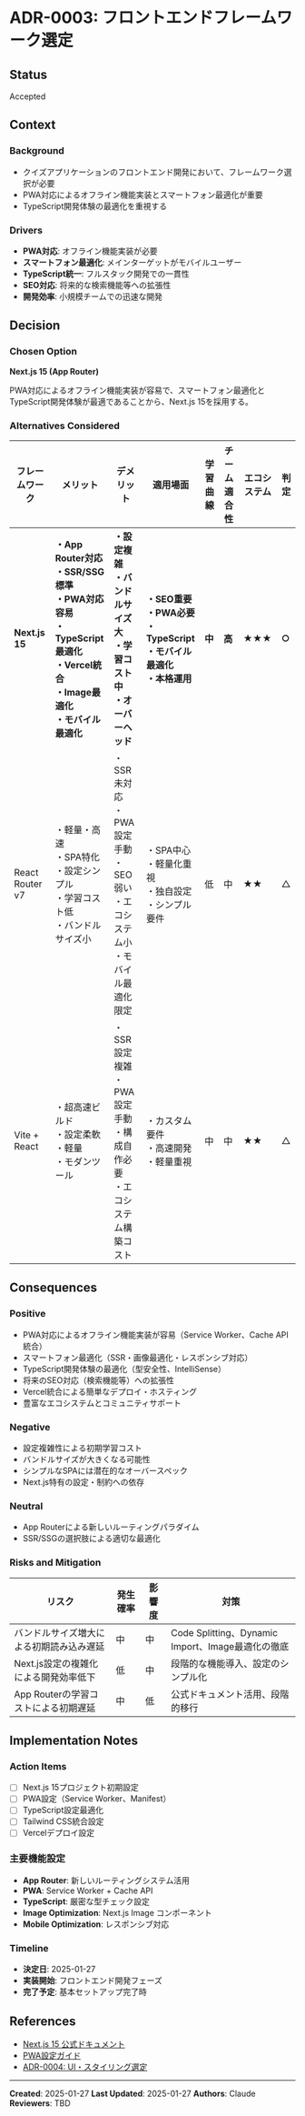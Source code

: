 # ADR-0003: フロントエンドフレームワーク選定

## Status
Accepted

## Context

### Background
- クイズアプリケーションのフロントエンド開発において、フレームワーク選択が必要
- PWA対応によるオフライン機能実装とスマートフォン最適化が重要
- TypeScript開発体験の最適化を重視する

### Drivers
- **PWA対応**: オフライン機能実装が必要
- **スマートフォン最適化**: メインターゲットがモバイルユーザー
- **TypeScript統一**: フルスタック開発での一貫性
- **SEO対応**: 将来的な検索機能等への拡張性
- **開発効率**: 小規模チームでの迅速な開発

## Decision

### Chosen Option
**Next.js 15 (App Router)**

PWA対応によるオフライン機能実装が容易で、スマートフォン最適化とTypeScript開発体験が最適であることから、Next.js 15を採用する。

### Alternatives Considered

| フレームワーク | メリット | デメリット | 適用場面 | 学習曲線 | チーム適合性 | エコシステム | 判定 |
|---------------|----------|------------|----------|----------|------------|------------|------|
| **Next.js 15** | **・App Router対応**<br>**・SSR/SSG標準**<br>**・PWA対応容易**<br>**・TypeScript最適化**<br>**・Vercel統合**<br>**・Image最適化**<br>**・モバイル最適化** | **・設定複雑**<br>**・バンドルサイズ大**<br>**・学習コスト中**<br>**・オーバーヘッド** | **・SEO重要**<br>**・PWA必要**<br>**・TypeScript**<br>**・モバイル最適化**<br>**・本格運用** | **中** | **高** | **★★★** | **○** |
| React Router v7 | ・軽量・高速<br>・SPA特化<br>・設定シンプル<br>・学習コスト低<br>・バンドルサイズ小 | ・SSR未対応<br>・PWA設定手動<br>・SEO弱い<br>・エコシステム小<br>・モバイル最適化限定 | ・SPA中心<br>・軽量化重視<br>・独自設定<br>・シンプル要件 | 低 | 中 | ★★ | △ |
| Vite + React | ・超高速ビルド<br>・設定柔軟<br>・軽量<br>・モダンツール | ・SSR設定複雑<br>・PWA設定手動<br>・構成自作必要<br>・エコシステム構築コスト | ・カスタム要件<br>・高速開発<br>・軽量重視 | 中 | 中 | ★★ | △ |

## Consequences

### Positive
- PWA対応によるオフライン機能実装が容易（Service Worker、Cache API統合）
- スマートフォン最適化（SSR・画像最適化・レスポンシブ対応）
- TypeScript開発体験の最適化（型安全性、IntelliSense）
- 将来のSEO対応（検索機能等）への拡張性
- Vercel統合による簡単なデプロイ・ホスティング
- 豊富なエコシステムとコミュニティサポート

### Negative
- 設定複雑性による初期学習コスト
- バンドルサイズが大きくなる可能性
- シンプルなSPAには潜在的なオーバースペック
- Next.js特有の設定・制約への依存

### Neutral
- App Routerによる新しいルーティングパラダイム
- SSR/SSGの選択肢による適切な最適化

### Risks and Mitigation

| リスク | 発生確率 | 影響度 | 対策 |
|--------|----------|--------|------|
| バンドルサイズ増大による初期読み込み遅延 | 中 | 中 | Code Splitting、Dynamic Import、Image最適化の徹底 |
| Next.js設定の複雑化による開発効率低下 | 低 | 中 | 段階的な機能導入、設定のシンプル化 |
| App Routerの学習コストによる初期遅延 | 中 | 低 | 公式ドキュメント活用、段階的移行 |

## Implementation Notes

### Action Items
- [ ] Next.js 15プロジェクト初期設定
- [ ] PWA設定（Service Worker、Manifest）
- [ ] TypeScript設定最適化
- [ ] Tailwind CSS統合設定
- [ ] Vercelデプロイ設定

### 主要機能設定
- **App Router**: 新しいルーティングシステム活用
- **PWA**: Service Worker + Cache API
- **TypeScript**: 厳密な型チェック設定
- **Image Optimization**: Next.js Image コンポーネント
- **Mobile Optimization**: レスポンシブ対応

### Timeline
- **決定日**: 2025-01-27
- **実装開始**: フロントエンド開発フェーズ
- **完了予定**: 基本セットアップ完了時

## References

- [Next.js 15 公式ドキュメント](https://nextjs.org/docs)
- [PWA設定ガイド](https://nextjs.org/docs/app/building-your-application/configuring/progressive-web-apps)
- [ADR-0004: UI・スタイリング選定](0004-ui-styling.md)

---
**Created**: 2025-01-27
**Last Updated**: 2025-01-27
**Authors**: Claude
**Reviewers**: TBD